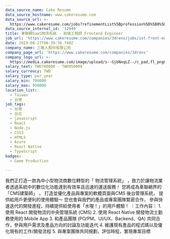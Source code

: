 ```yaml
---
data_source_name: Cake Resume
data_source_hostname: www.cakeresume.com
data_source_url: >-
  https://www.cakeresume.com/jobs?refinementList%5Bprofession%5D%5B0%5D=game-production&range%5Bsalary_range%5D%5Bmin%5D=100000
data_source_internal_id: '12949'
title: 車聯網SaaS物流系統 - 前端工程師 Frontend Engineer
job_url: 'https://www.cakeresume.com/companies/3drens/jobs/iot-front-end-engineer'
date: 2019-08-27T06:39:36.748Z
company_name: 三維人股份有限公司
company_page_url: 'https://www.cakeresume.com/companies/3drens'
company_logo_url: >-
  https://media.cakeresume.com/image/upload/s--GjbNxqLZ--/c_pad,fl_png8,h_200,w_200/v1586935769/g1ecahxyojewz5xdadrk.png
salary_text: TWD700000 - TWD950000
salary_currency: TWD
salary_type: per_year
salary_min: 700000
salary_max: 950000
location_list:
  - Taiwan
  - 台灣
job_tags:
  - 台灣
  - 台北
  - javascript
  - React
  - Node.js
  - CSS3
  - HTML5
  - Azure
  - React Native
  - TypeScript
badges:
  - Game Production

---
```


我們正打造一款為中小型物流商數位轉型的「 物流管理系統」 ，致力於讓物流業者透過系統中的數位化功能達到有效率且迅速的運送服務！ 您將成為車聯網界的 「CMS建築師」 ， 打造並優化產品與專案的軟體頁面與CMS 後台管理系統， 提供給用戶更便利的使用體驗～ 您也會與我們的產品或專案團隊緊密合作， 參與快速迭代的開發進程，持續提供給使用者「水喔！」的用戶體驗！ ｜工作內容｜ 1. 使⽤ React 開發物流的中央管理系統 (CMS) 2. 使⽤ React Native 開發物流⼠勤務使用的 Mobile App 3. 和產品團隊 (PO/PM、UI/UX、Backend、QA) 共同合作，參與⽤戶需求及產品⽅向的討論及功能迭代 4. 維護現有產品的程式碼以及優化現有的⼯作/開發流程 5. 與專案團隊共同規劃，評估時程，實現專案⽬標
